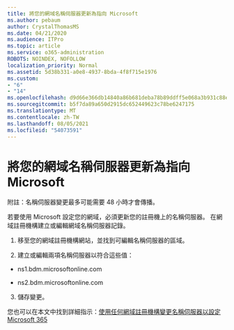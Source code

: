 ```yaml
---
title: 將您的網域名稱伺服器更新為指向 Microsoft
ms.author: pebaum
author: CrystalThomasMS
ms.date: 04/21/2020
ms.audience: ITPro
ms.topic: article
ms.service: o365-administration
ROBOTS: NOINDEX, NOFOLLOW
localization_priority: Normal
ms.assetid: 5d38b331-a0e8-4937-8bda-4f8f715e1976
ms.custom:
- "6"
- "14"
ms.openlocfilehash: d9d66e366db14840a86b681deba78b89ddff5e068a3b931c88e493d2ec791b10
ms.sourcegitcommit: b5f7da89a650d2915dc652449623c78be6247175
ms.translationtype: MT
ms.contentlocale: zh-TW
ms.lasthandoff: 08/05/2021
ms.locfileid: "54073591"
---
```

# <a name="update-your-domain-nameservers-to-point-to-microsoft"></a>將您的網域名稱伺服器更新為指向 Microsoft

附註：名稱伺服器變更最多可能需要 48 小時才會傳播。
  
若要使用 Microsoft 設定您的網域，必須更新您的註冊機上的名稱伺服器。 在網域註冊機構建立或編輯網域名稱伺服器記錄。
  
1. 移至您的網域註冊機構網站，並找到可編輯名稱伺服器的區域。

2. 建立或編輯兩項名稱伺服器以符合這些值：

  - ns1.bdm.microsoftonline.com

  - ns2.bdm.microsoftonline.com

3. 儲存變更。

您也可以在本文中找到詳細指示：[使用任何網域註冊機構變更名稱伺服器以設定 Microsoft 365](https://docs.microsoft.com/microsoft-365/admin/get-help-with-domains/change-nameservers-at-any-domain-registrar)
  